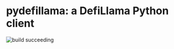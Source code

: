 # pydefillama: a DefiLlama Python client

![build succeeding](https://github.com/Artemis-xyz/pydefillama/actions/workflows/python-package.yml/badge.svg?branch=main)
